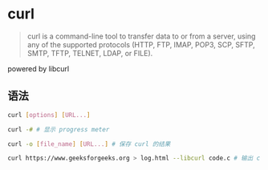 # curl

> curl is a command-line tool to transfer data to or from a server, using any of the supported protocols (HTTP, FTP, IMAP, POP3, SCP, SFTP, SMTP, TFTP, TELNET, LDAP, or FILE).

powered by libcurl

## 语法

```bash
curl [options] [URL...]

curl -# # 显示 progress meter

curl -o [file_name] [URL...] # 保存 curl 的结果

curl https://www.geeksforgeeks.org > log.html --libcurl code.c # 输出 c 代码
```